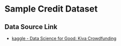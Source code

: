 # Sample Credit Dataset

## Data Source Link

- [kaggle - Data Science for Good: Kiva Crowdfunding](https://www.kaggle.com/datasets/kiva/data-science-for-good-kiva-crowdfunding)


